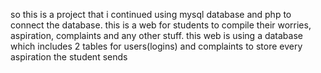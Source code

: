 so this is a project that i continued using mysql database and php to connect the database.
this is a web for students to compile their worries, aspiration, complaints and any other stuff.
this web is using a database which includes 2 tables for users(logins) and complaints to store every aspiration the student sends
